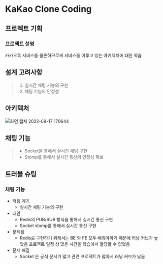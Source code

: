 # KaKao Clone Coding 

## 프로젝트 기획
### 프로젝트 설명
카카오톡 서비스를 클론하므로써 서비스를 이루고 있는 아키텍처에 대한 학습

## 설계 고려사항
> 1. 실시간 채팅 기능의 구현
> 2. 채팅 기능의 안정성


## 아키텍처
![화면 캡처 2022-09-17 170644](https://user-images.githubusercontent.com/59110017/190847132-47dde153-0600-416b-89a1-5dd1a2207be6.png)

## 채팅 기능
> * Socket을 통해서 실시간 채팅 구현
> * Stomp를 통해서 실시간 통신의 안정성 확보

## 트러블 슈팅
### 채팅 기능

  * 적용 계기
    * 실시간 채팅 기능의 구현
  * 대안
    * Redis의 PUB/SUB 방식을 통해서 실시간 통신 구현
    * Socket stomp를 통해서 실시간 통신 구현
  * 문제점
    * Redis로 구현하기 위해서는 BE 와 FE 모두 배워야하기 때문에 러닝 커브가 높았음
      프로젝트 일정 상 많은 시간을 학습에서 할당할 수 없었음
  * 문제 해결
    * Socket 은 공식 문서가 많고 관련 프로젝트가 많아서 러닝 커브가 낮음

